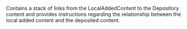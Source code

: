 Contains a stack of links from the LocalAddedContent to the Depository content and provides instructions regarding the relationship between the local added content and the deposited content.